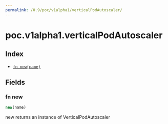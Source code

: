 ```yaml
---
permalink: /0.9/poc/v1alpha1/verticalPodAutoscaler/
---
```


# poc.v1alpha1.verticalPodAutoscaler



## Index

* [`fn new(name)`](#fn-new)

## Fields

### fn new

```ts
new(name)
```

new returns an instance of VerticalPodAutoscaler